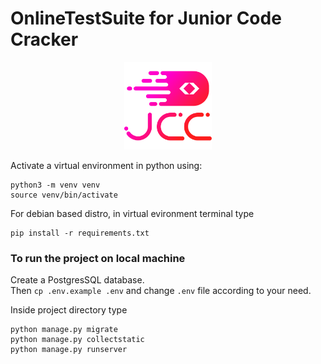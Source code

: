 # OnlineTestSuite for Junior Code Cracker 

<p align="center">
  <a href="#">
    <img alt="logo" src=".github/jcclogo.png" width="140" />
  </a>
</p>

Activate a virtual environment in python using:
```shell
python3 -m venv venv
source venv/bin/activate
```


For debian based distro, in virtual evironment terminal type
```shell
pip install -r requirements.txt
```
### To run the project on local machine
Create a PostgresSQL database.</br>
Then `cp .env.example .env` and change `.env` file according to your need.

Inside project directory type
```shell
python manage.py migrate
python manage.py collectstatic
python manage.py runserver
```